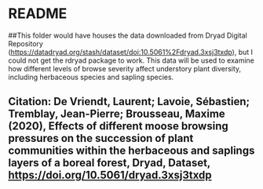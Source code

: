 # README

##This folder would have houses the data downloaded from Dryad Digital Repository (https://datadryad.org/stash/dataset/doi:10.5061%2Fdryad.3xsj3txdp), but I could not get the rdryad package to work. This data will be used to examine how different levels of browse severity affect understory plant diversity, including herbaceous species and sapling species.

## Citation: De Vriendt, Laurent; Lavoie, Sébastien; Tremblay, Jean-Pierre; Brousseau, Maxime (2020), Effects of different moose browsing pressures on the succession of plant communities within the herbaceous and saplings layers of a boreal forest, Dryad, Dataset, https://doi.org/10.5061/dryad.3xsj3txdp